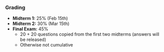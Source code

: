 ### Grading
 - **Midterm 1:** 25% (Feb 15th)
 - **Midterm 2:** 30% (Mar 15th)
 - **Final Exam:** 45%
	 - 20 + 20 questions copied from the first two midterms (answers will be released)
	 - Otherwise not cumulative

